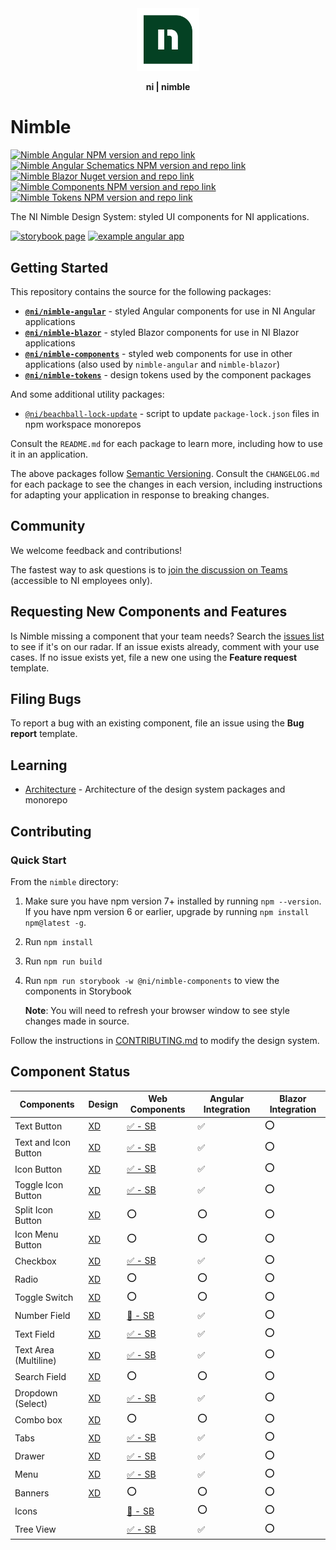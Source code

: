 <div align="center">
    <img src="docs/nimble-logo-icon.svg" width="100px"/>
    <p><b>ni | nimble</b></p>
</div>

# Nimble

[![Nimble Angular NPM version and repo link](https://img.shields.io/npm/v/@ni/nimble-angular.svg?label=@ni/nimble-angular)](https://www.npmjs.com/package/@ni/nimble-angular)
[![Nimble Angular Schematics NPM version and repo link](https://img.shields.io/npm/v/@ni/nimble-angular-schematics.svg?label=@ni/nimble-angular-schematics)](https://www.npmjs.com/package/@ni/nimble-angular-schematics)
[![Nimble Blazor Nuget version and repo link](https://img.shields.io/nuget/v/NimbleBlazor.svg?label=NimbleBlazor)](https://www.nuget.org/packages/NimbleBlazor)
[![Nimble Components NPM version and repo link](https://img.shields.io/npm/v/@ni/nimble-components.svg?label=@ni/nimble-components)](https://www.npmjs.com/package/@ni/nimble-components)
[![Nimble Tokens NPM version and repo link](https://img.shields.io/npm/v/@ni/nimble-tokens.svg?label=@ni/nimble-tokens)](https://www.npmjs.com/package/@ni/nimble-tokens)

The NI Nimble Design System: styled UI components for NI applications.

[![storybook page](https://img.shields.io/badge/storybook-white.svg?logo=storybook)](https://ni.github.io/nimble/storybook)
[![example angular app](https://img.shields.io/badge/example%20angular%20app-dd0031.svg?logo=angular)](https://ni.github.io/nimble/storybook/example-client-app)

## Getting Started

This repository contains the source for the following packages:

- **[`@ni/nimble-angular`](/angular-workspace/projects/ni/nimble-angular/)** - styled Angular components for use in NI Angular applications
- **[`@ni/nimble-blazor`](/packages/nimble-blazor/)** - styled Blazor components for use in NI Blazor applications
- **[`@ni/nimble-components`](/packages/nimble-components/)** - styled web components for use in other applications (also used by `nimble-angular` and `nimble-blazor`)
- **[`@ni/nimble-tokens`](/packages/nimble-tokens/)** - design tokens used by the component packages

And some additional utility packages:
- [`@ni/beachball-lock-update`](/packages/beachball-lock-update/) - script to update `package-lock.json` files in npm workspace monorepos

Consult the `README.md` for each package to learn more, including how to use it in an application.

The above packages follow [Semantic Versioning](https://semver.org). Consult the `CHANGELOG.md` for each package to see the changes in each version, including instructions for adapting your application in response to breaking changes.

## Community

We welcome feedback and contributions!

The fastest way to ask questions is to [join the discussion on Teams](https://teams.microsoft.com/l/team/19%3awo8vmMKMsHfltKXxc0bczZo-X4JlQSV5VxpaRJdh13k1%40thread.tacv2/conversations?groupId=9ee065d7-3898-4245-82f6-76e86084b8b1&tenantId=87ba1f9a-44cd-43a6-b008-6fdb45a5204e) (accessible to NI employees only).

## Requesting New Components and Features

Is Nimble missing a component that your team needs? Search the [issues list](https://github.com/ni/nimble/issues) to see if it's on our radar. If an issue exists already, comment with your use cases. If no issue exists yet, file a new one using the **Feature request** template.

## Filing Bugs

To report a bug with an existing component, file an issue using the **Bug report** template.

## Learning

- [Architecture](/docs/Architecture.md) - Architecture of the design system packages and monorepo

## Contributing

### Quick Start

From the `nimble` directory:

1. Make sure you have npm version 7+ installed by running `npm --version`. If you have npm version 6 or earlier, upgrade by running `npm install npm@latest -g`.
2. Run `npm install`
3. Run `npm run build`
4. Run `npm run storybook -w @ni/nimble-components` to view the components in Storybook

    **Note**: You will need to refresh your browser window to see style changes made in source.

Follow the instructions in [CONTRIBUTING.md](/CONTRIBUTING.md) to modify the design system.

## Component Status

<!--
NOTE: To update the component status:
    1. Update the value in the spreadsheet: https://nio365-my.sharepoint.com/:x:/g/personal/fred_visser_ni_com/Eb1_BLjOOI1IsvUWay5VdAwB_G0a20kOZeFHWzSsvIXUBw?e=aGNMTg
    2. Create a PR to update this README with the result in the spreadsheet
-->

| Components             | Design | Web Components     | Angular Integration | Blazor Integration |
|------------------------|--------|--------------------|---------------------|--------------------|
| Text Button | [XD](https://xd.adobe.com/view/8ce280ab-1559-4961-945c-182955c7780b-d9b1/screen/42001df1-2969-438e-b353-4327d7a15102) | [:white_check_mark: - SB](https://ni.github.io/nimble/storybook/?path=/docs/button--outline-button) | :white_check_mark: | :o: |
| Text and Icon Button | [XD](https://xd.adobe.com/view/8ce280ab-1559-4961-945c-182955c7780b-d9b1/screen/a378bcdb-5c4b-4298-b3b1-28d8b1a37af2) | [:white_check_mark: - SB](https://ni.github.io/nimble/storybook/?path=/docs/button--outline-button) | :white_check_mark: | :o: |
| Icon Button | [XD](https://xd.adobe.com/view/8ce280ab-1559-4961-945c-182955c7780b-d9b1/screen/d022d8af-22f4-4bf2-981c-1dc0c61afece) | [:white_check_mark: - SB](https://ni.github.io/nimble/storybook/?path=/docs/button--icon-ghost-button) | :white_check_mark: | :o: |
| Toggle Icon Button | [XD](https://xd.adobe.com/view/8ce280ab-1559-4961-945c-182955c7780b-d9b1/screen/d022d8af-22f4-4bf2-981c-1dc0c61afece) | [:white_check_mark: - SB](https://ni.github.io/nimble/storybook/?path=/story/toggle-button--icon-button) | :white_check_mark: | :o: |
| Split Icon Button | [XD](https://xd.adobe.com/view/8ce280ab-1559-4961-945c-182955c7780b-d9b1/screen/d022d8af-22f4-4bf2-981c-1dc0c61afece) | :o: | :o: | :o: |
| Icon Menu Button | [XD](https://xd.adobe.com/view/8ce280ab-1559-4961-945c-182955c7780b-d9b1/screen/d022d8af-22f4-4bf2-981c-1dc0c61afece) | :o: | :o: | :o: |
| Checkbox | [XD](https://xd.adobe.com/view/8ce280ab-1559-4961-945c-182955c7780b-d9b1/screen/3698340b-8162-4e5d-bf7a-20194612b3a7) | [:white_check_mark: - SB](https://ni.github.io/nimble/storybook/?path=/docs/checkbox--checkbox) | :white_check_mark: | :o: |
| Radio | [XD](https://xd.adobe.com/view/8ce280ab-1559-4961-945c-182955c7780b-d9b1/screen/3698340b-8162-4e5d-bf7a-20194612b3a7) | :o: | :o: | :o: |
| Toggle Switch | [XD](https://xd.adobe.com/view/8ce280ab-1559-4961-945c-182955c7780b-d9b1/screen/3698340b-8162-4e5d-bf7a-20194612b3a7) | :o: | :o: | :o: |
| Number Field | [XD](https://xd.adobe.com/view/8ce280ab-1559-4961-945c-182955c7780b-d9b1/screen/eaa9ee19-4411-4648-b19d-41f61f9a01cf) | [:arrows_counterclockwise: - SB](https://ni.github.io/nimble/storybook/?path=/docs/number-field--number-field) | :white_check_mark: | :o: |
| Text Field | [XD](https://xd.adobe.com/view/8ce280ab-1559-4961-945c-182955c7780b-d9b1/screen/842889a5-67ba-4350-91c1-55eee48f4fa2) | [:white_check_mark: - SB](https://ni.github.io/nimble/storybook/?path=/docs/text-field--underline-text-field) | :white_check_mark: | :o: |
| Text Area (Multiline) | [XD](https://xd.adobe.com/view/8ce280ab-1559-4961-945c-182955c7780b-d9b1/screen/7c146e4b-c7c9-4975-a158-10e6093c522d/) | [:white_check_mark: - SB](https://ni.github.io/nimble/storybook/?path=/docs/text-area--outline-text-area) | :white_check_mark: | :o: |
| Search Field | [XD](https://xd.adobe.com/view/8ce280ab-1559-4961-945c-182955c7780b-d9b1/screen/842889a5-67ba-4350-91c1-55eee48f4fa2) | :o: | :o: | :o: |
| Dropdown (Select) | [XD](https://xd.adobe.com/view/8ce280ab-1559-4961-945c-182955c7780b-d9b1/screen/6ec70d21-9a59-40cd-a8f4-45cfeed9e01e) | [:white_check_mark: - SB](https://ni.github.io/nimble/storybook/?path=/docs/select--select) | :white_check_mark: | :o: |
| Combo box | [XD](https://xd.adobe.com/view/8ce280ab-1559-4961-945c-182955c7780b-d9b1/screen/bd6755d9-8fd2-4b97-9709-939ea20680ae) | :o: | :o: | :o: |
| Tabs | [XD](https://xd.adobe.com/view/8ce280ab-1559-4961-945c-182955c7780b-d9b1/screen/b2aa2c0c-03b7-4571-8e0d-de88baf0814b) | [:white_check_mark: - SB](https://ni.github.io/nimble/storybook/?path=/docs/tabs--tabs) | :white_check_mark: | :o: |
| Drawer | [XD](https://xd.adobe.com/view/8ce280ab-1559-4961-945c-182955c7780b-d9b1/screen/730cdeb8-a4b5-4dcc-9fe4-718a75da7aff) | [:white_check_mark: - SB](https://ni.github.io/nimble/storybook/?path=/docs/drawer--drawer) | :white_check_mark: | :o: |
| Menu | [XD](https://xd.adobe.com/view/8ce280ab-1559-4961-945c-182955c7780b-d9b1/screen/c098395e-30f8-4bd4-b8c5-394326b59919) | [:white_check_mark: - SB](https://ni.github.io/nimble/storybook/?path=/docs/menu--custom-menu) | :white_check_mark: | :o: |
| Banners | [XD](https://xd.adobe.com/view/8ce280ab-1559-4961-945c-182955c7780b-d9b1/screen/29c405f7-08ea-48b6-973f-546970b9dbab) | :o: | :o: | :o: |
| Icons | | [:arrows_counterclockwise: - SB](https://ni.github.io/nimble/storybook/?path=/docs/icons--component-icons) | :o: | :o: |
| Tree View | | [:white_check_mark: - SB](https://ni.github.io/nimble/storybook/?path=/docs/tree-view--tree-view) | :white_check_mark: | :o: |
